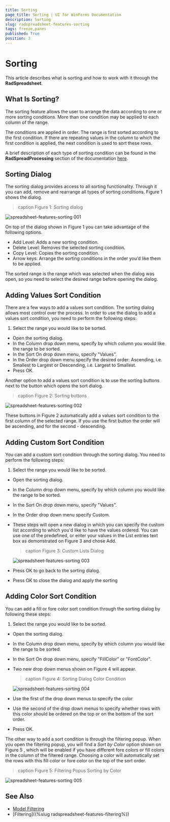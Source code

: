 ```yaml
---
title: Sorting
page_title: Sorting | UI for WinForms Documentation
description: Sorting
slug: radspreadsheet-features-sorting
tags: freeze,panes
published: True
position: 3
---
```


# Sorting

This article describes what is sorting and how to work with it through the **RadSpreadsheet**.

## What Is Sorting?

The sorting feature allows the user to arrange the data according to one or more sorting conditions. More than one condition may be applied to each column of the range.

The conditions are applied in order. The range is first sorted according to the first condition. If there are repeating values in the column to which the first condition is applied, the next condition is used to sort these rows.

A brief description of each type of sorting condition can be found in the **RadSpreadProcessing** section of the documentation [here](http://docs.telerik.com/devtools/document-processing/libraries/radspreadprocessing/features/sorting).

## Sorting Dialog

The sorting dialog provides access to all sorting functionality. Through it you can add, remove and rearrange all types of sorting conditions. Figure 1 shows the dialog.

>caption Figure 1: Sorting dialog

![spreadsheet-features-sorting 001](images/spreadsheet-features-sorting001.png) 

On top of the dialog shown in Figure 1 you can take advantage of the following options.

* Add Level: Adds a new sorting condition.
* Delete Level: Removes the selected sorting condition.
* Copy Level: Copies the sorting condition.
* Arrow keys: Arrange the sorting conditions in the order you’d like them to be applied.

The sorted range is the range which was selected when the dialog was open, so you need to select the desired range before opening the dialog.

## Adding Values Sort Condition

There are a few ways to add a values sort condition. The sorting dialog allows most control over the process. In order to use the dialog to add a values sort condition, you need to perform the following steps:

1. Select the range you would like to be sorted.
* Open the sorting dialog.
* In the Column drop down menu, specify by which column you would like the range to be sorted.
* In the Sort On drop down menu, specify "Values".
* In the Order drop down menu specify the desired order: Ascending, i.e. Smallest to Largest or Descending, i.e. Largest to Smallest.
* Press OK.

Another option to add a values sort condition is to use the sorting buttons next to the button which opens the sort dialog.

>caption Figure 2: Sorting buttons

![spreadsheet-features-sorting 002](images/spreadsheet-features-sorting002.png) 

These buttons in Figure 2 automatically add a values sort condition to the first column of the selected range. If you use the first button the order will be ascending, and for the second - descending.

## Adding Custom Sort Condition

You can add a custom sort condition through the sorting dialog. You need to perform the following steps:

1. Select the range you would like to be sorted.
* Open the sorting dialog.
* In the Column drop down menu, specify by which column you would like the range to be sorted.
* In the Sort On drop down menu, specify "Values".
*  In the Order drop down menu specify Custom.
* These steps will open a new dialog in which you can specify the custom list according to which you'd like to have the values ordered. You can use one of the predefined, or enter your values in the List entries text box as demonstrated on Figure 3 and chose Add.

	>caption Figure 3: Custom Lists Dialog

	![spreadsheet-features-sorting 003](images/spreadsheet-features-sorting003.png)
* Press OK to go back to the sorting dialog.
* Press OK to close the dialog and apply the sorting

## Adding Color Sort Condition

You can add a fill or fore color sort condition through the sorting dialog by following these steps:

1. Select the range you would like to be sorted.
* Open the sorting dialog.
* In the Column drop down menu, specify by which column you would like the range to be sorted.
* In the Sort On drop down menu, specify "FillColor" or "FontColor".
* Two new drop down menus shown on Figure 4 will appear.

	>caption Figure 4:  Sorting Dialog Color Condition

	![spreadsheet-features-sorting 004](images/spreadsheet-features-sorting004.png)

* Use the first of the drop down menus to specify the color
* Use the second of the drop down menus to specify whether rows with this color should be ordered on the top or on the bottom of the sort order.
* Press OK.

The other way to add a sort condition is through the filtering popup. When you open the filtering popup, you will find a *Sort by Color* option shown on Figure 5 , which will be enabled if you have different fore colors or fill colors in the column of the filtered range. Choosing a color will automatically set the rows with this fill color or fore color on the top of the sort order.

>caption Figure 5: Filtering Popus Sorting by Color

![spreadsheet-features-sorting 005](images/spreadsheet-features-sorting005.png)

## See Also

* [Model Filtering](https://docs.telerik.com/devtools/document-processing/libraries/radspreadprocessing/features/filtering)
* [Filtering]({%slug radspreadsheet-features-filtering%})







